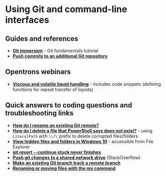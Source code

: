 # Using Git and command-line interfaces

## Guides and references
- **[Git Immersion](https://gitimmersion.com/index.html)** - Git fundamentals tutorial
- **[Push commits to an additional Git repository](https://docs.aws.amazon.com/codecommit/latest/userguide/how-to-mirror-repo-pushes.html)**

## Opentrons webinars
- **[Viscous and volatile liquid handling](https://insights.opentrons.com/lp/webinar-01-11-23-tips-and-tricks-viscous-liquids-typ?submissionGuid=8d793e68-d66e-499f-9713-9c2d932e8856)** - includes code snippets (defining functions for repeat transfer of liquids)

## Quick answers to coding questions and troubleshooting links
- **[How do I rename an existing Git remote?](https://support.beanstalkapp.com/article/16-how-do-i-rename-an-existing-git-remote)**
- **[How do I delete a file that PowerShell says does not exist?](https://stackoverflow.com/questions/50858832/how-do-i-delete-a-file-that-powershell-says-does-not-exist)** - using `LiteralPath` with `\\?\` prefix to delete corrupted files/folders
- **[View hidden files and folders in Windows 10](https://support.microsoft.com/en-us/search?query=how%20to%20view%20hidden%20files%20in%20windows%2010)** - accessible from File Explorer
- **[git revert --continue stuck never finishes](https://stackoverflow.com/questions/65630304/git-revert-continue-stuck-never-finishes)**
- **[Push git changes to a shared network drive](https://stackoverflow.com/questions/11635493/push-git-changes-to-a-shared-network-drive)** (StackOverflow)
- **[Make an existing Git branch track a remote branch](https://stackoverflow.com/questions/520650/make-an-existing-git-branch-track-a-remote-branch)**
- **[Renaming or moving files with the mv command](https://www.educative.io/answers/how-to-rename-or-move-files-in-git)**
